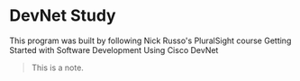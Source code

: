 # DevNet Study
This program was built by following Nick Russo's PluralSight course Getting Started with Software Development Using Cisco DevNet

> This is a note.
